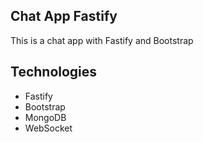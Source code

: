 ##  Chat App Fastify
This is a chat app with Fastify and Bootstrap 

## Technologies
- Fastify
- Bootstrap
- MongoDB
- WebSocket
